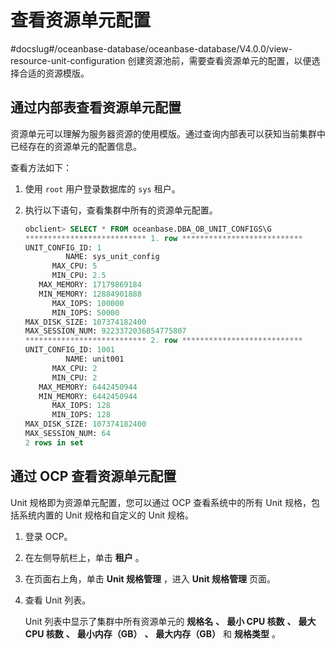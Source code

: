# 查看资源单元配置
#docslug#/oceanbase-database/oceanbase-database/V4.0.0/view-resource-unit-configuration
创建资源池前，需要查看资源单元的配置，以便选择合适的资源模版。

## 通过内部表查看资源单元配置

资源单元可以理解为服务器资源的使用模版。通过查询内部表可以获知当前集群中已经存在的资源单元的配置信息。

查看方法如下：

1. 使用 `root` 用户登录数据库的 `sys` 租户。

2. 执行以下语句，查看集群中所有的资源单元配置。

   ```sql
   obclient> SELECT * FROM oceanbase.DBA_OB_UNIT_CONFIGS\G
   *************************** 1. row ***************************
   UNIT_CONFIG_ID: 1
            NAME: sys_unit_config
         MAX_CPU: 5
         MIN_CPU: 2.5
      MAX_MEMORY: 17179869184
      MIN_MEMORY: 12884901888
         MAX_IOPS: 100000
         MIN_IOPS: 50000
   MAX_DISK_SIZE: 107374182400
   MAX_SESSION_NUM: 9223372036854775807
   *************************** 2. row ***************************
   UNIT_CONFIG_ID: 1001
            NAME: unit001
         MAX_CPU: 2
         MIN_CPU: 2
      MAX_MEMORY: 6442450944
      MIN_MEMORY: 6442450944
         MAX_IOPS: 128
         MIN_IOPS: 128
   MAX_DISK_SIZE: 107374182400
   MAX_SESSION_NUM: 64
   2 rows in set
   ```

## 通过 OCP 查看资源单元配置

Unit 规格即为资源单元配置，您可以通过 OCP 查看系统中的所有 Unit 规格，包括系统内置的 Unit 规格和自定义的 Unit 规格。

1. 登录 OCP。

2. 在左侧导航栏上，单击 **租户** 。

3. 在页面右上角，单击 **Unit 规格管理** ，进入 **Unit 规格管理** 页面。

4. 查看 Unit 列表。

   Unit 列表中显示了集群中所有资源单元的 **规格名** **、** **最小 CPU 核数** **、** **最大 CPU 核数** **、** **最小内存（GB）** **、** **最大内存（GB）** 和 **规格类型** 。
